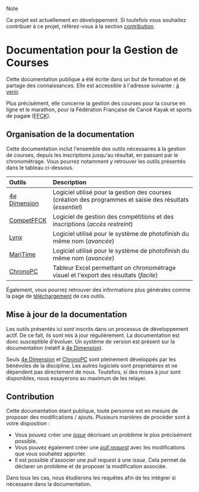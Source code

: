 > [!NOTE]
> Ce projet est actuellement en développement. Si toutefois vous souhaitez contribuer à ce projet, référez-vous à la section [contribution](#contribution).

# Documentation pour la Gestion de Courses

Cette documentation publique a été écrite dans un but de formation et de partage des connaissances. Elle est accessible à l'adresse suivante : [à venir]().

Plus précisément, elle concerne la gestion des courses pour la course en ligne et le marathon, pour la Fédération Française de Canoë Kayak et sports de pagaie ([FFCK](https://www.ffck.org/course-en-ligne/)).

## Organisation de la documentation

Cette documentation inclut l'ensemble des outils nécessaires à la gestion de courses, depuis les inscriptions jusqu'au résultat, en passant par le chronométrage. Vous pourrez notamment y retrouver les outils présentés dans le tableau ci-dessous.

| Outils           | Description                                                                                                 |
|:-----------------|:------------------------------------------------------------------------------------------------------------|
| [4e Dimension]() | Logiciel utilisé pour la gestion des courses (création des programmes et saisie des résultats (*essentiel*) |
| [CompetFFCK]()   | Logiciel de gestion des compétitions et des inscriptions (*accès restreint*)                                |
| [Lynx]()         | Logiciel utilisé pour le système de photofinish du même nom (*avancée*)                                     |
| [MariTime]()     | Logiciel utilisé pour le système de photofinish du même nom (*avancée*)                                     |
| [ChronoPC]()     | Tableur Excel permettant un chronométrage visuel et l'export des résultats (*facile*)                       |

Également, vous pourrez retrouver des informations plus générales comme la page de [téléchargement]() de ces outils.

## Mise à jour de la documentation

Les outils présentés ici sont inscrits dans un processus de développement actif. De ce fait, ils sont mis à jour régulièrement. La documentation est donc susceptible d'évoluer. Un système de version est présent sur la documentation (relatif à [4e Dimension]()).

Seuls [4e Dimension]() et [ChronoPC]() sont pleinement développés par les bénévoles de la discipline. Les autres logiciels sont propriétaires et ne dépendent pas directement de nous. Toutefois, si des mises à jour sont disponibles, nous essayerons au maximum de les relayer.

## Contribution

Cette documentation étant publique, toute personne est en mesure de proposer des modifications / ajouts. Plusieurs manières de procéder sont à votre disposition :

- Vous pouvez créer une [*issue*](https://github.com/BastOOn58/gestion-de-courses/issues) décrivant un problème le plus précisément possible.
- Vous pouvez également créer une [*pull request*](https://github.com/BastOOn58/gestion-de-courses/pulls) avec les modifications que vous souhaitez apporter.
- Il est possible d'associer une *pull request* à une *issue*. Cela permet de déclarer un problème et de proposer la modification associée.

Dans tous les cas, nous étudierons les requêtes afin de les intégrer si nécessaire dans la documentation. 
